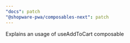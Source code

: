 ```yaml
---
"docs": patch
"@shopware-pwa/composables-next": patch
---
```


Explains an usage of useAddToCart composable
